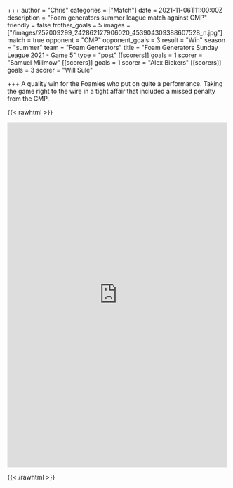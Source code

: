 +++
author = "Chris"
categories = ["Match"]
date = 2021-11-06T11:00:00Z
description = "Foam generators summer league match against CMP"
friendly = false
frother_goals = 5
images = ["/images/252009299_242862127906020_453904309388607528_n.jpg"]
match = true
opponent = "CMP"
opponent_goals = 3
result = "Win"
season = "summer"
team = "Foam Generators"
title = "Foam Generators Sunday League 2021 - Game 5"
type = "post"
[[scorers]]
goals = 1
scorer = "Samuel Millmow"
[[scorers]]
goals = 1
scorer = "Alex Bickers"
[[scorers]]
goals = 3
scorer = "Will Sule"

+++
A quality win for the Foamies who put on quite a performance. Taking the game right to the wire in a tight affair that included a missed penalty from the CMP.

{{< rawhtml >}} <div class="row"><iframe src="https://www.facebook.com/plugins/post.php?href=https%3A%2F%2Fwww.facebook.com%2FNZSundayFootball%2Fposts%2F3515154365377510&show_text=true&width=500" width="500" height="784" style="border:none;overflow:hidden" scrolling="no" frameborder="0" allowfullscreen="true" allow="autoplay; clipboard-write; encrypted-media; picture-in-picture; web-share"></iframe></div>

{{< /rawhtml >}}